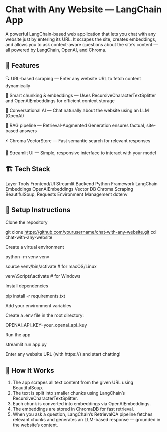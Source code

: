 # Chat with Any Website — LangChain App

A powerful LangChain-based web application that lets you chat with any website just by entering its URL.
It scrapes the site, creates embeddings, and allows you to ask context-aware questions about the site’s content — all powered by LangChain, OpenAI, and Chroma.

## 🚀 Features

🔍 URL-based scraping — Enter any website URL to fetch content dynamically

🧩 Smart chunking & embeddings — Uses RecursiveCharacterTextSplitter and OpenAIEmbeddings for efficient context storage

💬 Conversational AI — Chat naturally about the website using an LLM (OpenAI)

🧠 RAG pipeline — Retrieval-Augmented Generation ensures factual, site-based answers

⚡ Chroma VectorStore — Fast semantic search for relevant responses

🧰 Streamlit UI — Simple, responsive interface to interact with your model

## 🏗️ Tech Stack
Layer	Tools
Frontend/UI	Streamlit
Backend	Python
Framework	LangChain
Embeddings	OpenAIEmbeddings
Vector DB	Chroma
Scraping	BeautifulSoup, Requests
Environment Management	dotenv

## 🧪 Setup Instructions

Clone the repository

git clone https://github.com/yourusername/chat-with-any-website.git
cd chat-with-any-website


Create a virtual environment

python -m venv venv

source venv/bin/activate      # for macOS/Linux

venv\Scripts\activate         # for Windows


Install dependencies

pip install -r requirements.txt


Add your environment variables

Create a .env file in the root directory:

OPENAI_API_KEY=your_openai_api_key


Run the app

streamlit run app.py


Enter any website URL (with https://) and start chatting!

## 🧠 How It Works

1. The app scrapes all text content from the given URL using BeautifulSoup.
2. The text is split into smaller chunks using LangChain’s RecursiveCharacterTextSplitter.
3. Each chunk is converted into embeddings via OpenAIEmbeddings.
4. The embeddings are stored in ChromaDB for fast retrieval.
5. When you ask a question, LangChain’s RetrievalQA pipeline fetches relevant chunks and generates an LLM-based response — grounded in the website’s content.
